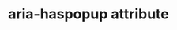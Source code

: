 ---
{
  "title": "aria-haspopup attribute",
  "description": "This attribute indicates the availability and type of interactive popup element, such as menu or dialog.\n\n Aria 1.0 values are well supported, such as `true`, `false`, and `menu` (which is the same as `true`). New values such as `dialog`, `grid`, `listbox`, and `tree` are not supported. This lack of support might cause significant issues for screen reader users. For example, `aria-haspopup=\"listbox\"` being announced as `aria-haspopup=\"menu\"` could lead users to think that something the behaves like a native `<select>` (`listbox`) is a `menu`.",
  "category": "aria",
  "keywords": [
    "aria-haspopup attribute"
  ],
  "last_test_date": "2019-04-02",
  "test_results_url": "https://a11ysupport.io/tech/aria/aria-haspopup_attribute",
  "stats": {
    "jaws": {
      "chrome": {
        "75": "a",
        "80": "a",
        "86": "a"
      },
      "ie": {
        "11": "a"
      },
      "firefox": {
        "67": "a",
        "74": "a",
        "82": "a"
      },
      "edge": {
        "44": null
      }
    },
    "narrator": {
      "edge": {
        "44": "a",
        "86": "a",
        "44.17763": "a"
      }
    },
    "nvda": {
      "chrome": {
        "75": "a",
        "80": "a",
        "86": "a"
      },
      "firefox": {
        "67": "a",
        "74": "a",
        "82": "a"
      },
      "ie": {
        "11": null
      },
      "edge": {
        "44.17763": null
      }
    },
    "talkback": {
      "and_chr": {
        "75": "a",
        "80": "a",
        "86": "a"
      }
    },
    "vo_ios": {
      "ios_saf": {
        "14.2": "y",
        "13.4": "y",
        "13.1": "y"
      }
    },
    "vo_macos": {
      "safari": {
        "14.0": "y",
        "13.1": "y",
        "13.0.2": "y"
      }
    },
    "orca": {
      "firefox": {
        "69": "a",
        "74": "a",
        "82": "a"
      }
    },
    "dragon_win": {
      "chrome": {
        "80": "y",
        "87": "y"
      }
    },
    "va_and": {
      "and_chr": {
        "80": "y",
        "87": "y"
      }
    },
    "vc_macos": {
      "safari": {
        "14.0.1": "y",
        "13.0.5": "y"
      }
    },
    "vc_ios": {
      "ios_saf": {
        "14.2": "y",
        "13.3.1": "y"
      }
    },
    "wsr": {
      "chrome": {
        "80": "y",
        "87": "y"
      }
    }
  },
  "links": {
    "NVDA issue for ARIA 1.1 values": "https://github.com/nvaccess/nvda/issues/8235",
    "JAWS issue for ARIA 1.1 values": "https://github.com/FreedomScientific/VFO-standards-support/issues/33",
    "ARIA spec for aria-haspopup": "https://www.w3.org/TR/wai-aria-1.1/#aria-haspopup"
  }
}
---